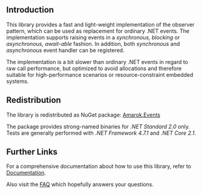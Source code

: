 ﻿## Introduction

This library provides a fast and light-weight implementation of the observer pattern, which can be used as replacement for ordinary .NET events. The implementation supports raising events in a *synchronous, blocking* or *asynchronous, await-able* fashion. In addition, both *synchronous* and *asynchronous* event handler can be registered.

The implementation is a bit slower than ordinary .NET events in regard to raw call performance, but optimized to avoid allocations and therefore suitable for high-performance scenarios or resource-constraint embedded systems.


## Redistribution

The library is redistributed as NuGet package: [Amarok.Events](https://www.nuget.org/packages/Amarok.Events/)

The package provides strong-named binaries for *.NET Standard 2.0* only. Tests are generally performed with *.NET Framework 4.7.1* and *.NET Core 2.1*.


## Further Links

For a comprehensive documentation about how to use this library, refer to [Documentation](doc/Documentation.md).

Also visit the [FAQ](doc/FAQ.md) which hopefully answers your questions.

